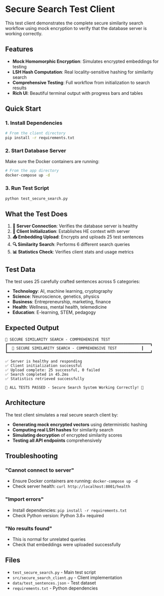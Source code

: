# Secure Search Test Client

This test client demonstrates the complete secure similarity search workflow using mock encryption to verify that the database server is working correctly.

## Features

- **Mock Homomorphic Encryption**: Simulates encrypted embeddings for testing
- **LSH Hash Computation**: Real locality-sensitive hashing for similarity search
- **Comprehensive Testing**: Full workflow from initialization to search results
- **Rich UI**: Beautiful terminal output with progress bars and tables

## Quick Start

### 1. Install Dependencies

```bash
# From the client directory
pip install -r requirements.txt
```

### 2. Start Database Server

Make sure the Docker containers are running:

```bash
# From the app directory
docker-compose up -d
```

### 3. Run Test Script

```bash
python test_secure_search.py
```

## What the Test Does

1. **🔌 Server Connection**: Verifies the database server is healthy
2. **🚀 Client Initialization**: Establishes HE context with server
3. **📤 Embedding Upload**: Encrypts and uploads 25 test sentences 
4. **🔍 Similarity Search**: Performs 6 different search queries
5. **📊 Statistics Check**: Verifies client stats and usage metrics

## Test Data

The test uses 25 carefully crafted sentences across 5 categories:
- **Technology**: AI, machine learning, cryptography
- **Science**: Neuroscience, genetics, physics  
- **Business**: Entrepreneurship, marketing, finance
- **Health**: Wellness, mental health, telemedicine
- **Education**: E-learning, STEM, pedagogy

## Expected Output

```
🔐 SECURE SIMILARITY SEARCH - COMPREHENSIVE TEST
┏━━━━━━━━━━━━━━━━━━━━━━━━━━━━━━━━━━━━━━━━━━━━━━━━━━━━━━━━━━━━━━━━┓
┃  🔐 SECURE SIMILARITY SEARCH - COMPREHENSIVE TEST           ┃
┗━━━━━━━━━━━━━━━━━━━━━━━━━━━━━━━━━━━━━━━━━━━━━━━━━━━━━━━━━━━━━━━━┛

✅ Server is healthy and responding
✅ Client initialization successful
✅ Upload complete: 25 successful, 0 failed
✅ Search completed in 45.2ms
✅ Statistics retrieved successfully

🎉 ALL TESTS PASSED - Secure Search System Working Correctly! 🎉
```

## Architecture

The test client simulates a real secure search client by:

- **Generating mock encrypted vectors** using deterministic hashing
- **Computing real LSH hashes** for similarity search
- **Simulating decryption** of encrypted similarity scores
- **Testing all API endpoints** comprehensively

## Troubleshooting

### "Cannot connect to server"
- Ensure Docker containers are running: `docker-compose up -d`
- Check server health: `curl http://localhost:8001/health`

### "Import errors"
- Install dependencies: `pip install -r requirements.txt`
- Check Python version: Python 3.8+ required

### "No results found"
- This is normal for unrelated queries
- Check that embeddings were uploaded successfully

## Files

- `test_secure_search.py` - Main test script
- `src/secure_search_client.py` - Client implementation  
- `data/test_sentences.json` - Test dataset
- `requirements.txt` - Python dependencies